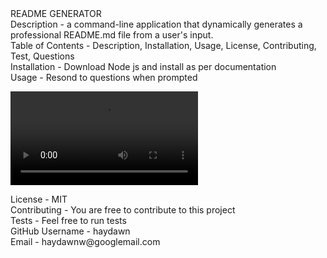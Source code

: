 <div>README GENERATOR
</div> 
    <div>Description - a command-line application that dynamically generates a professional README.md file from a user's input.
</div> 
    <div>Table of Contents - Description, Installation, Usage, License, Contributing, Test, Questions
</div> 
    <div>Installation - Download Node js and install as per documentation
</div>  
    <div>Usage - Resond to questions when prompted

![Demo](./assets/Demo.mov)

</div> 
    <div>License - MIT
 </div> 
    <div>Contributing - You are free to contribute to this project
</div> 
    <div> Tests - Feel free to run tests
</div>  
    <div>GitHub Username - haydawn
</div>  
    <div>Email - haydawnw@googlemail.com
</div> 